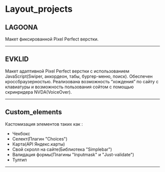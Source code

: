 # Layout_projects

## LAGOONA  
Mакет фиксированной Pixel Perfect верстки.   

---

## EVKLID 
Макет адаптивной Pixel Perfect верстки c использованием JavaScript(Swiper, аккордеон, табы, бургер-меню, поиск). Обеспечен кроссбраузерностью. Реализована возможность “хождения” по сайту с клавиатуры и возможность пользования сойтом с помощью скринридера NVDA(VoiceOver). 

---

## Custom_elements
Кастомизация элементов таких как :
- Чекбокс 
- Селект(Плагин "Choices")
- Карта(API Яндекс.карты)
- Свой скролл на сайте(Библиотека "Simplebar")
- Валидация формы(Плагины "Inputmask" и "Just-validate")
- Тултип 

---
